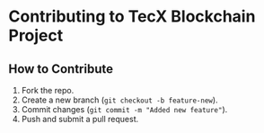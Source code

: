 # Contributing to TecX Blockchain Project

## How to Contribute
1. Fork the repo.
2. Create a new branch (`git checkout -b feature-new`).
3. Commit changes (`git commit -m "Added new feature"`).
4. Push and submit a pull request.
